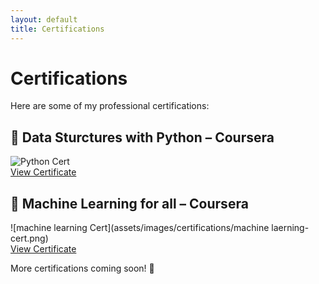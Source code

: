 ```yaml
---
layout: default
title: Certifications
---
```


# Certifications  

Here are some of my professional certifications:

## 📜 Data Sturctures with Python – Coursera  
![Python Cert](assets/images/certifications/python-cert.png)  
[View Certificate](https://www.coursera.org/account/accomplishments/verify/YZPY2YQCKL7Z)  

## 📜 Machine Learning for all – Coursera  
![machine learning Cert](assets/images/certifications/machine laerning-cert.png)  
[View Certificate](https://www.coursera.org/account/accomplishments/verify/CXBYPJP3X6VW)  

More certifications coming soon! 🚀  
